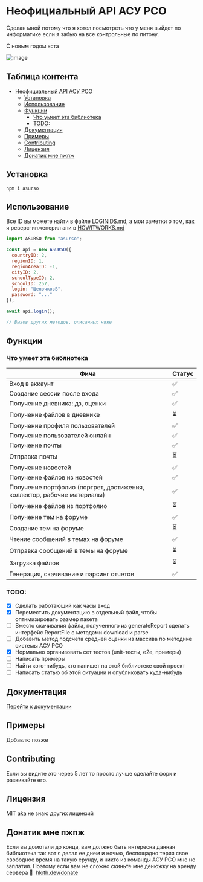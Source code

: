 # Неофициальный API АСУ РСО

Сделан мной потому что я хотел посмотреть что у меня выйдет по информатике если я забью на все контрольные по питону.

С новым годом кста

![image](https://user-images.githubusercontent.com/59040542/149971284-551c7d68-7ae1-4430-831f-f352aa8b2aae.png)

<!-- TOC-START -->
## Таблица контента

- [Неофициальный API АСУ РСО](#неофициальный-api-асу-рсо)
  - [Установка](#установка)
  - [Использование](#использование)
  - [Функции](#функции)
    - [Что умеет эта библиотека](#что-умеет-эта-библиотека)
    - [TODO:](#todo)
  - [Документация](#документация)
  - [Примеры](#примеры)
  - [Contributing](#contributing)
  - [Лицензия](#лицензия)
  - [Донатик мне пжпж](#донатик-мне-пжпж)
<!-- TOC-END -->

## Установка

```
npm i asurso
```

## Использование

Все ID вы можете найти в файле [LOGINIDS.md](LOGINIDS.md), а мои заметки о том, как я реверс-инженерил апи в [HOWITWORKS.md](HOWITWORKS.md)

```javascript
import ASURSO from "asurso";

const api = new ASURSO({
  countryID: 2,
  regionID: 1,
  regionAreaID: -1,
  cityID: 2,
  schoolTypeID: 2,
  schoolID: 257,
  login: "ЩелочковВ",
  password: "..."
});

await api.login();

// Вызов других методов, описанных ниже
```

## Функции

### Что умеет эта библиотека

Фича|Статус
---|---
Вход в аккаунт|:white_check_mark:
Создание сессии после входа|:white_check_mark:
Получение дневника: дз, оценки|:white_check_mark:
Получение файлов в дневнике|:hourglass_flowing_sand:
Получение профиля пользователей|:white_check_mark:
Получение пользователей онлайн|:white_check_mark:
Получение почты|:white_check_mark:
Отправка почты|:hourglass_flowing_sand:
Получение новостей|:white_check_mark:
Получение файлов из новостей|:white_check_mark:
Получение портфолио (портрет, достижения, коллектор, рабочие материалы)|:white_check_mark:
Получение файлов из портфолио|:hourglass_flowing_sand:
Получение тем на форуме|:white_check_mark:
Создание тем на форуме|:hourglass_flowing_sand:
Чтение сообщений в темах на форуме|:white_check_mark:
Отправка сообщений в темы на форуме|:hourglass_flowing_sand:
Загрузка файлов|:hourglass_flowing_sand:
Генерация, скачивание и парсинг отчетов|:white_check_mark:

### TODO:

- [x] Сделать работающий как часы вход
- [x] Переместить документацию в отдельный файл, чтобы оптимизировать размер пакета
- [ ] Вместо скачивания файла, полученного из generateReport сделать интерфейс ReportFile с методами download и parse
- [ ] Добавить метод подсчета средней оценки из массива по методике системы АСУ РСО
- [x] Нормально организовать сет тестов (unit-тесты, e2e, примеры)
- [ ] Написать примеры
- [ ] Найти кого-нибудь, кто напишет на этой библиотеке свой проект
- [ ] Написать статью об этой ситуации и опубликовать куда-нибудь

## Документация

[Перейти к документации](/DOCS.md)

## Примеры

Добавлю позже

## Contributing

Если вы видите это через 5 лет то просто лучше сделайте форк и развивайте его.

## Лицензия

MIT aka не знаю других лицензий

## Донатик мне пжпж

Если вы домотали до конца, вам должно быть интересна данная библиотека так вот я делал ее днем и ночью, беспощадно теряя свое свободное время на такую ерунду, и никто из команды АСУ РСО мне не заплатил. Поэтому если вам не сложно скиньте мне денюжку на аренду сервера 🥺  [hloth.dev/donate](https://hloth.dev/donate)
